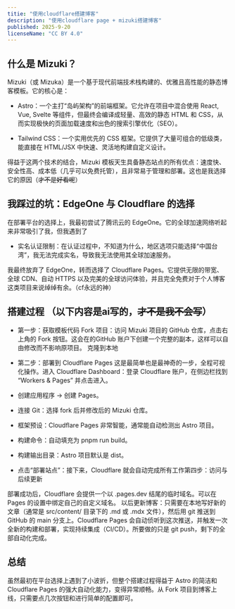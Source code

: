 ```yaml
---
titie: "使用cloudflare搭建博客"
description: "使用cloudflare page + mizuki搭建博客"
published: 2025-9-20
licenseName: "CC BY 4.0"
---
```


## 什么是 Mizuki？
Mizuki（或 Mizuka）是一个基于现代前端技术栈构建的、优雅且高性能的静态博客模板。它的核心是：

-  Astro：一个主打“岛屿架构”的前端框架。它允许在项目中混合使用 React, Vue, Svelte 等组件，但最终会编译成轻量、高效的静态 HTML 和 CSS，从而实现极快的页面加载速度和出色的搜索引擎优化（SEO）。

-  Tailwind CSS：一个实用优先的 CSS 框架。它提供了大量可组合的低级类，能直接在 HTML/JSX 中快速、灵活地构建自定义设计。

得益于这两个技术的结合，Mizuki 模板天生具备静态站点的所有优点：速度快、安全性高、成本低（几乎可以免费托管），且非常易于管理和部署。这也是我选择它的原因（~~才不是好看呢~~）

## 我踩过的坑：EdgeOne 与 Cloudflare 的选择
在部署平台的选择上，我最初尝试了腾讯云的 EdgeOne。它的全球加速网络听起来非常吸引了我，但我遇到了

-  实名认证限制：在认证过程中，不知道为什么，地区选项只能选择“中国台湾”，我无法完成实名，导致我无法使用其全球加速服务。

我最终放弃了 EdgeOne，转而选择了 Cloudflare Pages。它提供无限的带宽、全球 CDN、自动 HTTPS 以及完美的全球访问体验，并且完全免费对于个人博客这类项目来说绰绰有余。（cf永远的神）

## 搭建过程  （以下内容是ai写的，~~才不是我不会写~~）
-  第一步：获取模板代码
Fork 项目：访问 Mizuki 项目的 GitHub 仓库，点击右上角的 Fork 按钮。这会在的GitHub 账户下创建一个完整的副本，这样可以自由修改而不影响原项目。
克隆到本地

-  第二步：部署到 Cloudflare Pages
这是最简单也是最神奇的一步，全程可视化操作。进入 Cloudflare Dashboard：登录 Cloudflare 账户，在侧边栏找到 “Workers & Pages” 并点击进入。
-  创建应用程序 -> 创建 Pages。
-  连接 Git：选择 fork 后并修改后的 Mizuki 仓库。
-  框架预设：Cloudflare Pages 非常智能，通常能自动检测出 Astro 项目。
-  构建命令：自动填充为 pnpm run build。
-  构建输出目录：Astro 项目默认是 dist。
-  点击“部署站点”：接下来，Cloudflare 就会自动完成所有工作第四步：访问与后续更新

部署成功后，Cloudflare 会提供一个以 .pages.dev 结尾的临时域名。可以在 Pages 的设置中绑定自己的自定义域名。
以后更新博客：只需要在本地写好新的文章（通常是 src/content/ 目录下的 .md 或 .mdx 文件），然后用 git 推送到 GitHub 的 main 分支上。Cloudflare Pages 会自动侦听到这次推送，并触发一次全新的构建和部署，实现持续集成（CI/CD）。所要做的只是 git push，剩下的全部自动化完成。

## 总结
虽然最初在平台选择上遇到了小波折，但整个搭建过程得益于 Astro 的简洁和 Cloudflare Pages 的强大自动化能力，变得异常顺畅。从 Fork 项目到博客上线，只需要点几次按钮和进行简单的配置即可。